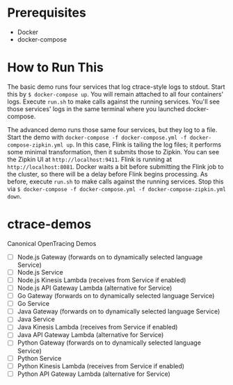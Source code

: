 # Prerequisites
- Docker
- docker-compose

# How to Run This
The basic demo runs four services that log ctrace-style logs to stdout. Start this by `$ docker-compose up`. You will remain attached to all four containers' logs. Execute `run.sh` to make calls against the running services. You'll see those services' logs in the same terminal where you launched docker-compose.

The advanced demo runs those same four services, but they log to a file. Start the demo with `docker-compose -f docker-compose.yml -f docker-compose-zipkin.yml up`. In this case, Flink is tailing the log files; it performs some minimal transformation, then it submits those to Zipkin. You can see the Zipkin UI at `http://localhost:9411`. Flink is running at `http://localhost:8081`. Docker waits a bit before submitting the Flink job to the cluster, so there will be a delay before Flink begins processing. As before, execute `run.sh` to make calls against the running services. Stop this via `$ docker-compose -f docker-compose.yml -f docker-compose-zipkin.yml down`.

# ctrace-demos
Canonical OpenTracing Demos

- [ ] Node.js Gateway (forwards on to dynamically selected language Service)
- [ ] Node.js Service
- [ ] Node.js Kinesis Lambda (receives from Service if enabled)
- [ ] Node.js API Gateway Lambda (alternative for Service)
- [ ] Go Gateway (forwards on to dynamically selected language Service)
- [ ] Go Service
- [ ] Java Gateway (forwards on to dynamically selected language Service)
- [ ] Java Service
- [ ] Java Kinesis Lambda (receives from Service if enabled)
- [ ] Java API Gateway Lambda (alternative for Service)
- [ ] Python Gateway (forwards on to dynamically selected language Service)
- [ ] Python Service
- [ ] Python Kinesis Lambda (receives from Service if enabled)
- [ ] Python API Gateway Lambda (alternative for Service)
